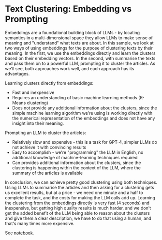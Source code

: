 # Text Clustering: Embedding vs Prompting

Embeddings are a foundational building block of LLMs - by locating semantics in a multi-dimensional space they allow LLMs to make sense of meaning and "understand" what texts are about. In this sample, we look at two ways of using embeddings for the purpose of clustering texts by their meaning. In the first, we use the embeddings directly and learn the clusters based on their embedding vectors. In the second, with summarise the texts and pass them on to a powerful LLM, prompting it to cluster the articles. As we'll see, both approaches work well, and each approach has its advantages.

Learning clusters directly from embeddings:
- Fast and inexpensive
- Requires an understanding of basic machine learning methods (K-Means clustering)
- Does not provide any additional information about the clusters, since the simple machine learning algorithm we're using is working directly with the numerical representation of the embeddings and does not have any insight into their meaning.

Prompting an LLM to cluster the articles:
- Relatively slow and expensive - this is a task for GPT-4, simpler LLMs do not achieve it with convincing results
- Easy to accomplish - we're "programming" the LLM in English, no additional knowledge of machine-learning techniques required
- Can provides additional information about the clusters, since the clustering is happening within the context of the LLM, where the summary of the articles is available

In conclusion, we can achieve pretty good clustering using both techniques. Using LLMs to summarise the articles and then asking for a clustering gets us excellent results, but at a price - we need one minute and a half to complete the task, and the costs for making the LLM calls add up. Learning the clustering from the embeddings directly is very fast (4 seconds) and inexpensive, but getting high quality results is much harder, and we don't get the added benefit of the LLM being able to reason about the clusters and give them a clear description, we have to do that using a human, and that's many times more expensive.

See [notebook](text-clustering-embedding-vs-prompting.ipynb).
